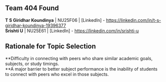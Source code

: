 ## Team 404 Found
  **T S Giridhar Koundinya** | NU25F06 | [LinkedIn] - https://linkedin.com/in/t-s-giridhar-koundinya-19396377 </br>
  **Srishti U** | NU25E61 | [LinkedIn] - https://linkedin.com/in/srishti-u </br>

## Rationale for Topic Selection
  **Difficulty in connecting with peers who share similar academic goals, subjects, or study timings. </br>
  **A major barrier to better subject performance is the inability of students to connect with peers who excel in those subjects. </br>

